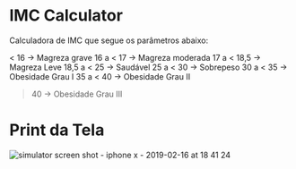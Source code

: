 # IMC Calculator

Calculadora de IMC que segue os parâmetros abaixo:

< 16 -> Magreza grave
16 a < 17 -> Magreza moderada
17 a < 18,5 -> Magreza Leve
18,5 a < 25 -> Saudável
25 a < 30 -> Sobrepeso
30 a < 35 -> Obesidade Grau I
35 a < 40 -> Obesidade Grau II
> 40 -> Obesidade Grau III

# Print da Tela

![simulator screen shot - iphone x - 2019-02-16 at 18 41 24](https://user-images.githubusercontent.com/36732444/52905092-33bce000-321c-11e9-9dce-7d54351483c1.png)
